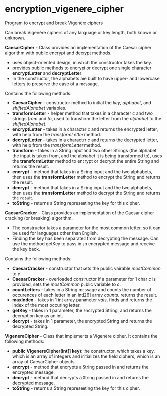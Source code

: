 # encryption_vigenere_cipher
Program to encrypt and break Vigenère ciphers

Can break Vigenère ciphers of any language or key length, both known or unknown.

<b>CaesarCipher</b> - Class provides an implementation of the Caesar cipher algorithm with public encrypt and decrypt methods.
* uses object-oriented design, in which the constructor takes the key.
* provides public methods to encrypt or decrypt one single character <b>encryptLetter</b> and <b>decryptLetter</b>.
* In the constructor, the alphabets are built to have upper- and lowercase letters to preserve the case of a message.

Contains the following methods:
* <b>CaesarCipher</b> - constructor method to initial the *key*, *alphabet*, and *shiftedAlphabet* variables.
* <b>transformLetter</b> - helper method that takes in a character *c* and two strings *from* and *to*, used to transform the letter from the *alphabet* to the *shiftedAlphabet*.
* <b>encryptLetter</b> - takes in a character *c* and returns the encrypted letter, with help from the *transformLetter* method.
* <b>decryptLetter</b> - takes in a character *c* and returns the decrypted letter, with help from the *transformLetter* method.
* <b>transform</b> - takes in a String input and two other Strings (the alphabet the input is taken from, and the alphabet it is being transformed to), uses the <b>transformLetter</b> method to encrypt or decrypt the entire String and returns the result.
* <b>encrypt</b> - method that takes in a String input and the two alphabets, then uses the <b>transformLetter</b> method to encrypt the String and returns the result.
* <b>decrypt</b> - method that takes in a String input and the two alphabets, then uses the <b>transformLetter</b> method to decrypt the String and returns the result.
* <b>toString</b> - returns a String representing the key for this cipher.

<b>CaesarCracker</b> - Class provides an implementation of the Caesar cipher cracking (or breaking) algorithm.
* The constructor takes a parameter for the most common letter, so it can be used for languages other than English.
* Finding the key has been separated from decrypting the message. Can use the method getKey to pass in an encrypted message and receive the key back.

Contains the following methods:
* <b>CaesarCracker</b> - constructor that sets the public vairable *mostCommon* to *e*
* <b>CaesarCracker</b> - overloaded constructor if a parameter for 1 char *c* is provided, sets the *mostCommon* public variable to *c*.
* <b>countLetters</b> - takes in a String message and counts the number of occurences of each letter in an int[26] array *counts*, returns the result.
* <b>maxIndex</b> - takes in 1 int array parameter *vals*, finds and returns the index of the most occuring letter.
* <b>getKey</b> - takes in 1 parameter, the encrypted String, and returns the decryption key as an int.
* <b>decrypt</b> - takes in 1 parameter, the encrypted String and returns the decrypted String.

<b>VigenereCipher</b> - Class that implements a Vigenère cipher. It contains the following methods:
* <b>public VigenereCipher(int[] key)</b>: the constructor, which takes a key, which is an array of integers and initializes the field ciphers, which is an array of CaesarCipher objects.
* <b>encrypt</b> - method that encrypts a String passed in and returns the encrypted message.
* <b>decrypt</b> - method that decrypts a String passed in and returns the decrypted message.
* <b>toString</b> - returns a String representing the key for this cipher.
